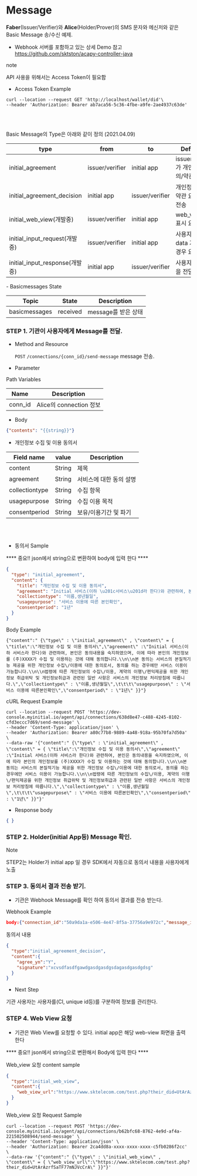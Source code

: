 Message
================

**Faber**(Issuer/Verifier)와 **Alice**(Holder/Prover)의 SMS 문자와 메신저와 같은 Basic Message 송/수신 예제.

- Webhook 서버를 포함하고 있는 상세 Demo 참고 <https://github.com/sktston/acapy-controller-java>

<div class="admonition note">
<p class="admonition-title">note</p>
<p> API 사용을 위해서는 Access Token이 필요함 </p>
</div>

- Access Token Example
```
curl --location --request GET 'http://localhost/wallet/did'\
--header 'Authorization: Bearer ab7aca56-5c36-4fbe-a9fe-2ae4937c63de'
```

<br><br>

Basic Message의 Type은 아래와 같이 정의 (2021.04.09)

type | from | to | Definition
--- | ---| ---| ---
initial_agreement |	issuer/verifier	| initial app | issuer/verifier가 개인정보동의/약관 요청
initial_agreement_decision	| initial app |	issuer/verifier	| 개인정보동의/약관 요청 결과 전송
initial_web_view(개발중) | issuer/verifier	| initial app |	web_view url 표시 요청
initial_input_request(개발중) | issuer/verifier	| initial app |	사용자 입력 data 가 필요할 경우 요청 
initial_input_response(개발중) | initial app | issuer/verifier |	사용자 입력 값을 전달

<p></p>
- Basicmessages State

Topic | State | Description
--- | --- | ---
basicmessages | received | message를 받은 상태 

<p></p>

### STEP 1. 기관이 사용자에게 Message를 전달. 

* Method and Resource

    `POST` `/connections/{conn_id}/send-message` message 전송.   


* Parameter

Path Variables

Name | Description
--- | ---
conn_id | Alice의 connection 정보

* Body
```json
{"contents": "{{string}}"}
```
 
<p></p>

* 개인정보 수집 및 이용 동의서 

Field name | value | Description
--- | --- | --- 
content | String | 제목
agreement | String | 서비스에 대한 동의 설명
collectiontype | String | 수집 항목
usagepurpose | String | 수집 이용 목적
consentperiod | String | 보유/이용기간 및 파기 

<br><br>

* 동의서 Sample

**** 중요!! json에서 string으로 변환하여 body에 입력 한다 ****

```json
{
  "type": "initial_agreement",
  "content": {
    "title": "개인정보 수집 및 이용 동의서",
    "agreement": "Initial 서비스(이하 \u201c서비스\u201d라 한다)와 관련하여, 본인은 동의내용을 숙지하였으며, 이에 따라 본인의 개인정보를 (주)XXXX가 수집 및 이용하는 것에 대해 동의합니다.\n\n본 동의는 서비스의 본질적 기능 제공을 위한 개인정보 수집/이용에 대한 동의로서, 동의를 하는 경우에만 서비스 이용이 가능합니다.\n\n법령에 따른 개인정보의 수집/이용, 계약의 이행/편익제공을 위한 개인정보 취급위탁 및 개인정보 취급과 관련된 일반 사항은 서비스의 개인정보 처리방침에 따릅니다.",
    "collectiontype": "이름,생년월일",
    "usagepurpose": "서비스 이용에 따른 본인확인",
    "consentperiod": "1년"
  }
}
```

Body Example
```
{"content":" {\"type\" : \"initial_agreement\" , \"content\" = { \"title\":\"개인정보 수집 및 이용 동의서\",\"agreement\" :\"Initial 서비스(이하 서비스라 한다)와 관련하여, 본인은 동의내용을 숙지하였으며, 이에 따라 본인의 개인정보를 (주)XXXX가 수집 및 이용하는 것에 대해 동의합니다.\\n\\n본 동의는 서비스의 본질적기능 제공을 위한 개인정보 수집\/이용에 대한 동의로서, 동의를 하는 경우에만 서비스 이용이 가능합니다.\\n\\n법령에 따른 개인정보의 수집\/이용, 계약의 이행\/편익제공을 위한 개인정보 취급위탁 및 개인정보취급과 관련된 일반 사항은 서비스의 개인정보 처리방침에 따릅니다.\",\"collectiontype\" : \"이름,생년월일\",\t\t\t\"usagepurpose\" : \"서비스 이용에 따른본인확인\",\"consentperiod\" : \"1년\" }}"}
```


cURL Request Example

```
curl --location --request POST 'https://dev-console.myinitial.io/agent/api/connections/638d8e47-c488-4245-8102-cfd3eccc7d69/send-message' \
--header 'Content-Type: application/json' \
--header 'Authorization: Bearer a80c77b8-9889-4a48-918a-95b70fa7d50a' \
--data-raw '{"content":" {\"type\" : \"initial_agreement\" , \"content\" = { \"title\":\"개인정보 수집 및 이용 동의서\",\"agreement\" :\"Initial 서비스(이하 서비스라 한다)와 관련하여, 본인은 동의내용을 숙지하였으며, 이에 따라 본인의 개인정보를 (주)XXXX가 수집 및 이용하는 것에 대해 동의합니다.\\n\\n본 동의는 서비스의 본질적기능 제공을 위한 개인정보 수집\/이용에 대한 동의로서, 동의를 하는 경우에만 서비스 이용이 가능합니다.\\n\\n법령에 따른 개인정보의 수집\/이용, 계약의 이행\/편익제공을 위한 개인정보 취급위탁 및 개인정보취급과 관련된 일반 사항은 서비스의 개인정보 처리방침에 따릅니다.\",\"collectiontype\" : \"이름,생년월일\",\t\t\t\"usagepurpose\" : \"서비스 이용에 따른본인확인\",\"consentperiod\" : \"1년\" }}"}'
```


<p></p>
 
   * Response body
```json
{ }
```

<p></p>



### STEP 2. Holder(initial App등) Message 확인.

<div class="admonition Note">
<p class="admonition-title">Note</p>
<p> STEP2는 Holder가 initial app 일 경우 SDK에서 자동으로 동의서 내용을 사용자에게 노출 </p>
</div>



### STEP 3. 동의서 결과 전송 받기.

- 기관은 Webhook Message를 확인 하여 동의서 결과를 전송 받는다.

Webhook Example 

```json
body:{"connection_id":"50a9da1a-e506-4e47-8f5a-37756a9e972c","message_id":"ac706983-3089-4604-926f-7fbb99f82452","content":"{\"type\":\"initial_agreement_decision\",\"content\":{\"agree_yn\":\"Y\"}}","state":"received","sent_time":"2021-05-18T10:10:58.399","locale":"en","topic":"basicmessages"}
```

동의서 내용
```json
{
  "type":"initial_agreement_decision",
  "content":{
    "agree_yn":"Y",
    "signature":"xcvsdfasdfgawdgasdgasdgsdagasdgasdgdsg"
  }
}
```

* Next Step

기관 사용자는 사용자를(CI, unique id등)를 구분하여 정보를 관리한다. 


### STEP 4. Web View 요청

- 기관은 Web View를 요청할 수 있다. initial app은 해당 web-view 화면을 출력 한다

**** 중요!! json에서 string으로 변환해서 Body에 입력 한다 ****

Web_view 요청 content sample

```json
{
  "type":"initial_web_view",
  "content":{
    "web_view_url":"https://www.sktelecom.com/test.php?their_did=UtArAzrfSaTF77mNJVcCrA"
  }
}
```


Web_view 요청 Request Sample
```
curl --location --request POST 'https://dev-console.myinitial.io/agent/api/connections/b62bfc68-8762-4e9d-af4a-221502508944/send-message' \
--header 'Content-Type: application/json' \
--header 'Authorization: Bearer 2ca4dd8a-xxxx-xxxx-xxxx-c5fb0286f2cc' \
--data-raw '{"content":" {\"type\" : \"initial_web_view\" , \"content\" = { \"web_view_url\":\"https://www.sktelecom.com/test.php?their_did=UtArAzrfSaTF77mNJVcCrA\" }}"}'
```
